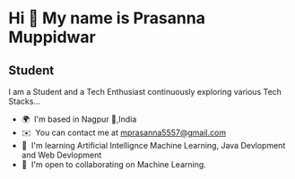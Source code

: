 Hi 👋 My name is Prasanna Muppidwar
===================================

Student
---------------

I am a Student and a Tech Enthusiast continuously exploring various Tech Stacks...

*   🌍  I'm based in Nagpur 🍊,India
*   ✉️  You can contact me at [mprasanna5557@gmail.com](mailto:mprasanna5557@gmail.com)
*   🧠  I'm learning Artificial Intellignce Machine Learning, Java Devlopment and Web Devlopment
*   🤝  I'm open to collaborating on Machine Learning.
  
                 
